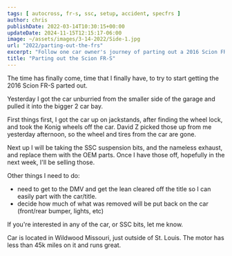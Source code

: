 ```yaml
---
tags: [ autocross, fr-s, ssc, setup, accident, specfrs ]
author: chris
publishDate: 2022-03-14T10:30:15+00:00
updateDate: 2024-11-15T12:15:17-06:00
image: ~/assets/images/3-14-2022/Side-1.jpg
url: "2022/parting-out-the-frs"
excerpt: "Follow one car owner's journey of parting out a 2016 Scion FR-S, from wheel removal to selling off OEM parts and SSC suspension bits."
title: "Parting out the Scion FR-S"
---
```


The time has finally come, time that I finally have, to try to start getting the 2016 Scion FR-S parted out.

Yesterday I got the car unburried from the smaller side of the garage and pulled it into the bigger 2 car bay.

First things first, I got the car up on jackstands, after finding the wheel lock, and took the Konig wheels off the car. David Z picked those up from me yesterday afternoon, so the wheel and tires from the car are gone.

Next up I will be taking the SSC suspension bits, and the nameless exhaust, and replace them with the OEM parts. Once I have those off, hopefully in the next week, I'll be selling those.

Other things I need to do:

* need to get to the DMV and get the lean cleared off the title so I can easily part with the car/title.
* decide how much of what was removed will be put back on the car (front/rear bumper, lights, etc)

If you're interested in any of the car, or SSC bits, let me know.

Car is located in Wildwood Missouri, just outside of St. Louis. The motor has less than 45k miles on it and runs great.
